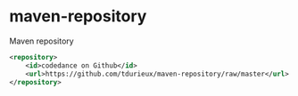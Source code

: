 # maven-repository

Maven repository
```xml
<repository>
    <id>codedance on Github</id>
    <url>https://github.com/tdurieux/maven-repository/raw/master</url>
</repository>
```

